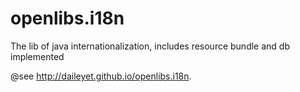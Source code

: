 # openlibs.i18n
The lib of java internationalization, includes resource bundle and db implemented

@see http://daileyet.github.io/openlibs.i18n.
